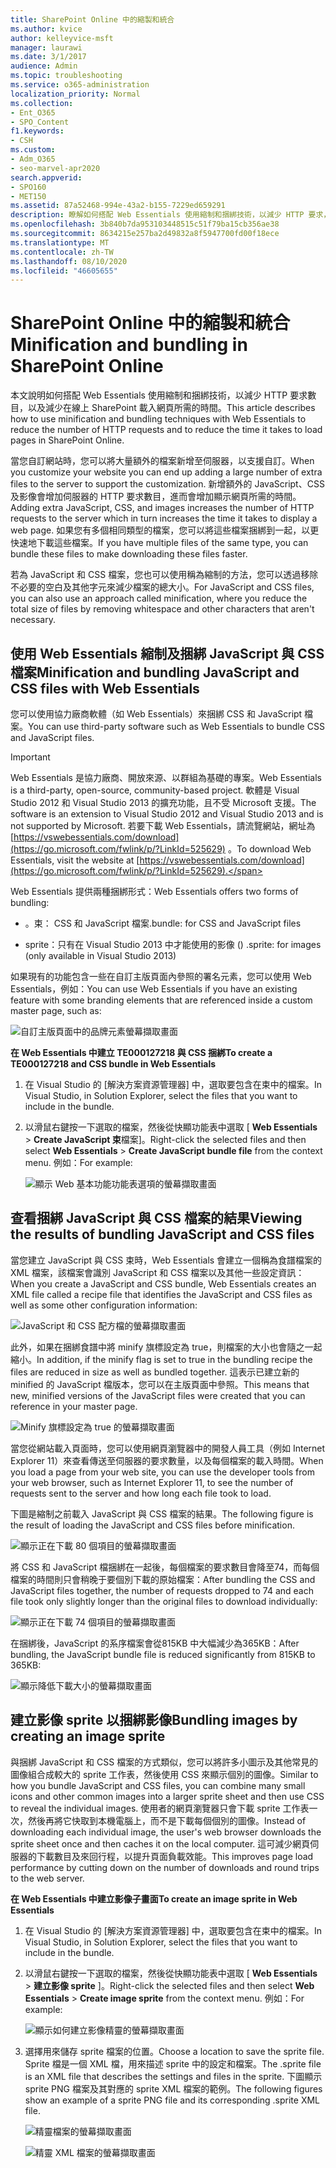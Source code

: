 ```yaml
---
title: SharePoint Online 中的縮製和統合
ms.author: kvice
author: kelleyvice-msft
manager: laurawi
ms.date: 3/1/2017
audience: Admin
ms.topic: troubleshooting
ms.service: o365-administration
localization_priority: Normal
ms.collection:
- Ent_O365
- SPO_Content
f1.keywords:
- CSH
ms.custom:
- Adm_O365
- seo-marvel-apr2020
search.appverid:
- SPO160
- MET150
ms.assetid: 87a52468-994e-43a2-b155-7229ed659291
description: 瞭解如何搭配 Web Essentials 使用縮制和捆綁技術，以減少 HTTP 要求，以及在線上 SharePoint 中載入網頁所需的時間。
ms.openlocfilehash: 3b840b7da953103448515c51f79ba15cb356ae38
ms.sourcegitcommit: 8634215e257ba2d49832a8f5947700fd00f18ece
ms.translationtype: MT
ms.contentlocale: zh-TW
ms.lasthandoff: 08/10/2020
ms.locfileid: "46605655"
---
```

# <a name="minification-and-bundling-in-sharepoint-online"></a><span data-ttu-id="e16fe-103">SharePoint Online 中的縮製和統合</span><span class="sxs-lookup"><span data-stu-id="e16fe-103">Minification and bundling in SharePoint Online</span></span>

<span data-ttu-id="e16fe-104">本文說明如何搭配 Web Essentials 使用縮制和捆綁技術，以減少 HTTP 要求數目，以及減少在線上 SharePoint 載入網頁所需的時間。</span><span class="sxs-lookup"><span data-stu-id="e16fe-104">This article describes how to use minification and bundling techniques with Web Essentials to reduce the number of HTTP requests and to reduce the time it takes to load pages in SharePoint Online.</span></span>
  
<span data-ttu-id="e16fe-105">當您自訂網站時，您可以將大量額外的檔案新增至伺服器，以支援自訂。</span><span class="sxs-lookup"><span data-stu-id="e16fe-105">When you customize your website you can end up adding a large number of extra files to the server to support the customization.</span></span> <span data-ttu-id="e16fe-106">新增額外的 JavaScript、CSS 及影像會增加伺服器的 HTTP 要求數目，進而會增加顯示網頁所需的時間。</span><span class="sxs-lookup"><span data-stu-id="e16fe-106">Adding extra JavaScript, CSS, and images increases the number of HTTP requests to the server which in turn increases the time it takes to display a web page.</span></span> <span data-ttu-id="e16fe-107">如果您有多個相同類型的檔案，您可以將這些檔案捆綁到一起，以更快速地下載這些檔案。</span><span class="sxs-lookup"><span data-stu-id="e16fe-107">If you have multiple files of the same type, you can bundle these files to make downloading these files faster.</span></span>
  
<span data-ttu-id="e16fe-108">若為 JavaScript 和 CSS 檔案，您也可以使用稱為縮制的方法，您可以透過移除不必要的空白及其他字元來減少檔案的總大小。</span><span class="sxs-lookup"><span data-stu-id="e16fe-108">For JavaScript and CSS files, you can also use an approach called minification, where you reduce the total size of files by removing whitespace and other characters that aren't necessary.</span></span>
  
## <a name="minification-and-bundling-javascript-and-css-files-with-web-essentials"></a><span data-ttu-id="e16fe-109">使用 Web Essentials 縮制及捆綁 JavaScript 與 CSS 檔案</span><span class="sxs-lookup"><span data-stu-id="e16fe-109">Minification and bundling JavaScript and CSS files with Web Essentials</span></span>

<span data-ttu-id="e16fe-110">您可以使用協力廠商軟體（如 Web Essentials）來捆綁 CSS 和 JavaScript 檔案。</span><span class="sxs-lookup"><span data-stu-id="e16fe-110">You can use third-party software such as Web Essentials to bundle CSS and JavaScript files.</span></span>
  
> [!IMPORTANT]
> <span data-ttu-id="e16fe-111">Web Essentials 是協力廠商、開放來源、以群組為基礎的專案。</span><span class="sxs-lookup"><span data-stu-id="e16fe-111">Web Essentials is a third-party, open-source, community-based project.</span></span> <span data-ttu-id="e16fe-112">軟體是 Visual Studio 2012 和 Visual Studio 2013 的擴充功能，且不受 Microsoft 支援。</span><span class="sxs-lookup"><span data-stu-id="e16fe-112">The software is an extension to Visual Studio 2012 and Visual Studio 2013 and is not supported by Microsoft.</span></span> <span data-ttu-id="e16fe-113">若要下載 Web Essentials，請流覽網站，網址為 [https://vswebessentials.com/download](https://go.microsoft.com/fwlink/p/?LinkId=525629) 。</span><span class="sxs-lookup"><span data-stu-id="e16fe-113">To download Web Essentials, visit the website at [https://vswebessentials.com/download](https://go.microsoft.com/fwlink/p/?LinkId=525629).</span></span> 
  
<span data-ttu-id="e16fe-114">Web Essentials 提供兩種捆綁形式：</span><span class="sxs-lookup"><span data-stu-id="e16fe-114">Web Essentials offers two forms of bundling:</span></span>
  
- <span data-ttu-id="e16fe-115">。束： CSS 和 JavaScript 檔案</span><span class="sxs-lookup"><span data-stu-id="e16fe-115">.bundle: for CSS and JavaScript files</span></span>
    
- <span data-ttu-id="e16fe-116">sprite：只有在 Visual Studio 2013 中才能使用的影像 () </span><span class="sxs-lookup"><span data-stu-id="e16fe-116">.sprite: for images (only available in Visual Studio 2013)</span></span>
    
<span data-ttu-id="e16fe-117">如果現有的功能包含一些在自訂主版頁面內參照的署名元素，您可以使用 Web Essentials，例如：</span><span class="sxs-lookup"><span data-stu-id="e16fe-117">You can use Web Essentials if you have an existing feature with some branding elements that are referenced inside a custom master page, such as:</span></span>
  
![自訂主版頁面中的品牌元素螢幕擷取畫面](media/3a6eba36-973d-482b-8556-a9394b8ba19f.png)
  
 <span data-ttu-id="e16fe-119">**在 Web Essentials 中建立 TE000127218 與 CSS 捆綁**</span><span class="sxs-lookup"><span data-stu-id="e16fe-119">**To create a TE000127218 and CSS bundle in Web Essentials**</span></span>
  
1. <span data-ttu-id="e16fe-120">在 Visual Studio 的 [解決方案資源管理器] 中，選取要包含在束中的檔案。</span><span class="sxs-lookup"><span data-stu-id="e16fe-120">In Visual Studio, in Solution Explorer, select the files that you want to include in the bundle.</span></span>
    
2. <span data-ttu-id="e16fe-121">以滑鼠右鍵按一下選取的檔案，然後從快顯功能表中選取 [ **Web Essentials** \> **Create JavaScript 束**檔案]。</span><span class="sxs-lookup"><span data-stu-id="e16fe-121">Right-click the selected files and then select **Web Essentials** \> **Create JavaScript bundle file** from the context menu.</span></span> <span data-ttu-id="e16fe-122">例如：</span><span class="sxs-lookup"><span data-stu-id="e16fe-122">For example:</span></span> 
    
    ![顯示 Web 基本功能功能表選項的螢幕擷取畫面](media/41aac84c-4538-4f78-b454-46e651f868a3.png)
  
## <a name="viewing-the-results-of-bundling-javascript-and-css-files"></a><span data-ttu-id="e16fe-124">查看捆綁 JavaScript 與 CSS 檔案的結果</span><span class="sxs-lookup"><span data-stu-id="e16fe-124">Viewing the results of bundling JavaScript and CSS files</span></span>

<span data-ttu-id="e16fe-125">當您建立 JavaScript 與 CSS 束時，Web Essentials 會建立一個稱為食譜檔案的 XML 檔案，該檔案會識別 JavaScript 和 CSS 檔案以及其他一些設定資訊：</span><span class="sxs-lookup"><span data-stu-id="e16fe-125">When you create a JavaScript and CSS bundle, Web Essentials creates an XML file called a recipe file that identifies the JavaScript and CSS files as well as some other configuration information:</span></span> 
  
![JavaScript 和 CSS 配方檔的螢幕擷取畫面](media/7ba891f8-52d8-467b-a0f6-b062dd1137a4.png)
  
<span data-ttu-id="e16fe-127">此外，如果在捆綁食譜中將 minify 旗標設定為 true，則檔案的大小也會隨之一起縮小。</span><span class="sxs-lookup"><span data-stu-id="e16fe-127">In addition, if the minify flag is set to true in the bundling recipe the files are reduced in size as well as bundled together.</span></span> <span data-ttu-id="e16fe-128">這表示已建立新的 minified 的 JavaScript 檔版本，您可以在主版頁面中參照。</span><span class="sxs-lookup"><span data-stu-id="e16fe-128">This means that new, minified versions of the JavaScript files were created that you can reference in your master page.</span></span>
  
![Minify 旗標設定為 true 的螢幕擷取畫面](media/50523af2-6412-4117-ac3d-5bd26f6d562e.png)
  
<span data-ttu-id="e16fe-130">當您從網站載入頁面時，您可以使用網頁瀏覽器中的開發人員工具（例如 Internet Explorer 11）來查看傳送至伺服器的要求數量，以及每個檔案的載入時間。</span><span class="sxs-lookup"><span data-stu-id="e16fe-130">When you load a page from your web site, you can use the developer tools from your web browser, such as Internet Explorer 11, to see the number of requests sent to the server and how long each file took to load.</span></span>
  
<span data-ttu-id="e16fe-131">下圖是縮制之前載入 JavaScript 與 CSS 檔案的結果。</span><span class="sxs-lookup"><span data-stu-id="e16fe-131">The following figure is the result of loading the JavaScript and CSS files before minification.</span></span>
  
![顯示正在下載 80 個項目的螢幕擷取畫面](media/e2df3912-1923-46e6-8cf2-3015a31554e1.png)
  
<span data-ttu-id="e16fe-133">將 CSS 和 JavaScript 檔捆綁在一起後，每個檔案的要求數目會降至74，而每個檔案的時間則只會稍晚于要個別下載的原始檔案：</span><span class="sxs-lookup"><span data-stu-id="e16fe-133">After bundling the CSS and JavaScript files together, the number of requests dropped to 74 and each file took only slightly longer than the original files to download individually:</span></span>
  
![顯示正在下載 74 個項目的螢幕擷取畫面](media/686c4387-70e8-4a74-9d45-059f33a91184.png)
  
<span data-ttu-id="e16fe-135">在捆綁後，JavaScript 的系序檔案會從815KB 中大幅減少為365KB：</span><span class="sxs-lookup"><span data-stu-id="e16fe-135">After bundling, the JavaScript bundle file is reduced significantly from 815KB to 365KB:</span></span>
  
![顯示降低下載大小的螢幕擷取畫面](media/5e7dbd98-faff-4f68-b320-108fb252e395.png)
  
## <a name="bundling-images-by-creating-an-image-sprite"></a><span data-ttu-id="e16fe-137">建立影像 sprite 以捆綁影像</span><span class="sxs-lookup"><span data-stu-id="e16fe-137">Bundling images by creating an image sprite</span></span>

<span data-ttu-id="e16fe-138">與捆綁 JavaScript 和 CSS 檔案的方式類似，您可以將許多小圖示及其他常見的圖像組合成較大的 sprite 工作表，然後使用 CSS 來顯示個別的圖像。</span><span class="sxs-lookup"><span data-stu-id="e16fe-138">Similar to how you bundle JavaScript and CSS files, you can combine many small icons and other common images into a larger sprite sheet and then use CSS to reveal the individual images.</span></span> <span data-ttu-id="e16fe-139">使用者的網頁瀏覽器只會下載 sprite 工作表一次，然後再將它快取到本機電腦上，而不是下載每個個別的圖像。</span><span class="sxs-lookup"><span data-stu-id="e16fe-139">Instead of downloading each individual image, the user's web browser downloads the sprite sheet once and then caches it on the local computer.</span></span> <span data-ttu-id="e16fe-140">這可減少網頁伺服器的下載數目及來回行程，以提升頁面負載效能。</span><span class="sxs-lookup"><span data-stu-id="e16fe-140">This improves page load performance by cutting down on the number of downloads and round trips to the web server.</span></span>
  
 <span data-ttu-id="e16fe-141">**在 Web Essentials 中建立影像子畫面**</span><span class="sxs-lookup"><span data-stu-id="e16fe-141">**To create an image sprite in Web Essentials**</span></span>
  
1. <span data-ttu-id="e16fe-142">在 Visual Studio 的 [解決方案資源管理器] 中，選取要包含在束中的檔案。</span><span class="sxs-lookup"><span data-stu-id="e16fe-142">In Visual Studio, in Solution Explorer, select the files that you want to include in the bundle.</span></span>
    
2. <span data-ttu-id="e16fe-143">以滑鼠右鍵按一下選取的檔案，然後從快顯功能表中選取 [ **Web Essentials** \> **建立影像 sprite** ]。</span><span class="sxs-lookup"><span data-stu-id="e16fe-143">Right-click the selected files and then select **Web Essentials** \> **Create image sprite** from the context menu.</span></span> <span data-ttu-id="e16fe-144">例如：</span><span class="sxs-lookup"><span data-stu-id="e16fe-144">For example:</span></span> 
    
    ![顯示如何建立影像精靈的螢幕擷取畫面](media/de0fe741-4ef7-4e3b-bafa-ef9f4822dac6.png)
  
3. <span data-ttu-id="e16fe-146">選擇用來儲存 sprite 檔案的位置。</span><span class="sxs-lookup"><span data-stu-id="e16fe-146">Choose a location to save the sprite file.</span></span> <span data-ttu-id="e16fe-147">Sprite 檔是一個 XML 檔，用來描述 sprite 中的設定和檔案。</span><span class="sxs-lookup"><span data-stu-id="e16fe-147">The .sprite file is an XML file that describes the settings and files in the sprite.</span></span> <span data-ttu-id="e16fe-148">下圖顯示 sprite PNG 檔案及其對應的 sprite XML 檔案的範例。</span><span class="sxs-lookup"><span data-stu-id="e16fe-148">The following figures show an example of a sprite PNG file and its corresponding .sprite XML file.</span></span>
    
    ![精靈檔案的螢幕擷取畫面](media/0876bb2a-d1b9-4169-8e95-9c290d628d90.png)
  
    ![精靈 XML 檔案的螢幕擷取畫面](media/d1f94776-280d-4d56-abb5-384f145d9989.png)
  

